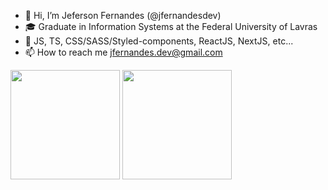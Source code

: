 - 👋 Hi, I’m Jeferson Fernandes (@jfernandesdev)
- 🎓 Graduate in Information Systems at the Federal University of Lavras
- 🚀 JS, TS, CSS/SASS/Styled-components, ReactJS, NextJS, etc...
- 📫 How to reach me jfernandes.dev@gmail.com


<div>
  <img height="175em" src="https://github-readme-stats.vercel.app/api?username=jfernandesdev&show_icons=true&theme=dark&include_all_commits=true&count_private=true"/>
  <img height="175em" src="https://github-readme-stats.vercel.app/api/top-langs/?username=jfernandesdev&layout=compact&langs_count=7&theme=dark"/>  
</div>

 
